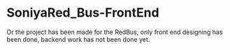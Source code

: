 # SoniyaRed_Bus-FrontEnd

Or the project has been made for the RedBus, only front end designing has been done, backend work has not been done yet.
